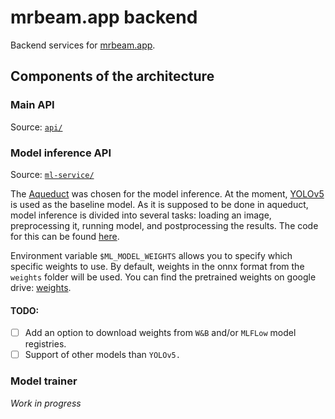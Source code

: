 # mrbeam.app backend
Backend services for [mrbeam.app](https://mrbeam.app).

## Components of the architecture
### Main API
Source: [`api/`](api/)

### Model inference API
Source: [`ml-service/`](ml-service/)

The [Aqueduct](https://github.com/avito-tech/aqueduct) was chosen for the model inference. At the moment, [YOLOv5](https://github.com/ultralytics/yolov5) is used as the baseline model. As it is supposed to be done in aqueduct, model inference is divided into several tasks: loading an image, preprocessing it, running model, and postprocessing the results. The code for this can be found [here](ml-service/app/flow.py). 

Environment variable `$ML_MODEL_WEIGHTS` allows you to specify which specific weights to use. By default, weights in the onnx format from the `weights` folder will be used. You can find the pretrained weights on google drive: [weights](https://drive.google.com/drive/folders/1R_gJcH66CDaGftfGHO9yuvFFMe7-ZDNU?usp=sharing).

#### TODO: 
- [ ] Add an option to download weights from `W&B` and/or `MLFLow` model registries.
- [ ] Support of other models than `YOLOv5.`

### Model trainer
*Work in progress*